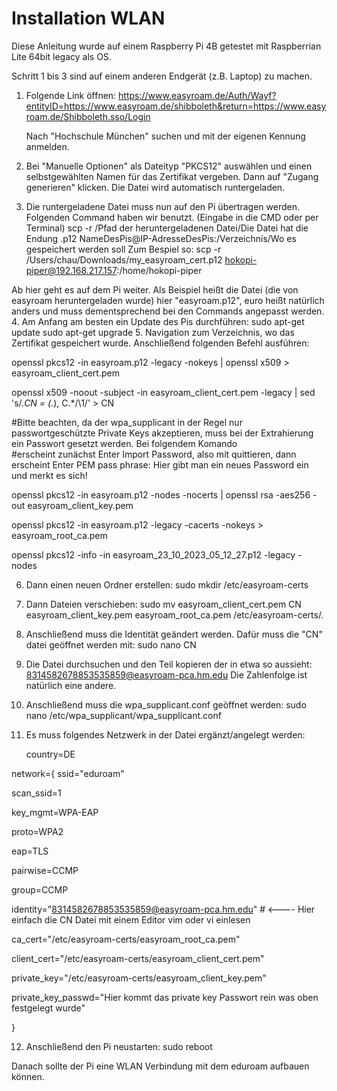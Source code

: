 # Installation WLAN

Diese Anleitung wurde auf einem Raspberry Pi 4B getestet mit Raspberrian Lite 64bit legacy als OS.

Schritt 1 bis 3 sind auf einem anderen Endgerät (z.B. Laptop) zu machen.
1. Folgende Link öffnen: https://www.easyroam.de/Auth/Wayf?entityID=https://www.easyroam.de/shibboleth&return=https://www.easyroam.de/Shibboleth.sso/Login

   Nach "Hochschule München" suchen und mit der eigenen Kennung anmelden.
3. Bei "Manuelle Optionen" als Dateityp "PKCS12" auswählen und einen selbstgewählten Namen für das Zertifikat vergeben. Dann auf "Zugang generieren" klicken.
   Die Datei wird automatisch runtergeladen.
4. Die runtergeladene Datei muss nun auf den Pi übertragen werden. Folgenden Command haben wir benutzt. (Eingabe in die CMD oder per Terminal)
   scp -r /Pfad der heruntergeladenen Datei/Die Datei hat die Endung .p12 NameDesPis@IP-AdresseDesPis:/Verzeichnis/Wo es gespeichert werden soll
   Zum Bespiel so:
   scp -r /Users/chau/Downloads/my_easyroam_cert.p12 hokopi-piper@192.168.217.157:/home/hokopi-piper

Ab hier geht es auf dem Pi weiter. Als Beispiel heißt die Datei (die von easyroam heruntergeladen wurde) hier "easyroam.p12", euro heißt natürlich anders und muss dementsprechend bei den Commands angepasst werden.
4. Am Anfang am besten ein Update des Pis durchführen:
   sudo apt-get update
   sudo apt-get upgrade
5. Navigation zum Verzeichnis, wo das Zertifikat gespeichert wurde. Anschließend folgenden Befehl ausführen:

   openssl pkcs12 -in easyroam.p12 -legacy -nokeys | openssl x509 > easyroam_client_cert.pem 
   
   openssl x509 -noout -subject -in easyroam_client_cert.pem -legacy | sed 's/.*CN = \(.*\), C.*/\1/' > CN 

   #Bitte beachten, da der wpa_supplicant in der Regel nur passwortgeschützte Private Keys akzeptieren, muss bei der Extrahierung ein Passwort gesetzt werden. Bei folgendem Komando   
   #erscheint zunächst Enter Import Password, also mit <Return> quittieren, dann erscheint Enter PEM pass phrase: Hier gibt man ein neues Password ein und merkt es sich!

   openssl pkcs12 -in easyroam.p12 -nodes -nocerts | openssl rsa -aes256 -out easyroam_client_key.pem

   openssl pkcs12 -in easyroam.p12 -legacy -cacerts -nokeys > easyroam_root_ca.pem

   openssl pkcs12 -info -in easyroam_23_10_2023_05_12_27.p12 -legacy -nodes

6. Dann einen neuen Ordner erstellen:
   sudo mkdir /etc/easyroam-certs
7. Dann Dateien verschieben:
   sudo mv easyroam_client_cert.pem CN easyroam_client_key.pem easyroam_root_ca.pem /etc/easyroam-certs/.
8. Anschließend muss die Identität geändert werden. Dafür muss die "CN" datei geöffnet werden mit:
   sudo nano CN
9. Die Datei durchsuchen und den Teil kopieren der in etwa so aussieht:
   8314582678853535859@easyroam-pca.hm.edu
   Die Zahlenfolge ist natürlich eine andere.
10. Anschließend muss die wpa_supplicant.conf geöffnet werden:
   sudo nano /etc/wpa_supplicant/wpa_supplicant.conf
11. Es muss folgendes Netzwerk in der Datei ergänzt/angelegt werden:
    
    country=DE 

network={ 
   ssid="eduroam" 
   
   scan_ssid=1 
   
   key_mgmt=WPA-EAP 
   
   proto=WPA2 
   
   eap=TLS 
   
   pairwise=CCMP 
   
   group=CCMP 
   
   identity="8314582678853535859@easyroam-pca.hm.edu"  # <---- Hier einfach die CN Datei mit einem Editor vim oder vi einlesen 
   
   ca_cert="/etc/easyroam-certs/easyroam_root_ca.pem" 
   
   client_cert="/etc/easyroam-certs/easyroam_client_cert.pem" 
   
   private_key="/etc/easyroam-certs/easyroam_client_key.pem" 
   
   private_key_passwd="Hier kommt das private key Passwort rein was oben festgelegt wurde"
   
}

12. Anschließend den Pi neustarten:
    sudo reboot

Danach sollte der Pi eine WLAN Verbindung mit dem eduroam aufbauen können.
